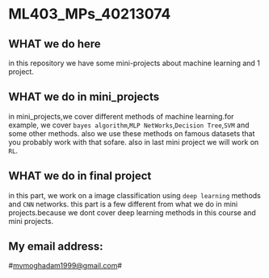 # ML403_MPs_40213074
## WHAT we do here ##
in this repository we have some mini-projects about machine learning and 1 project.
## WHAT we do in mini_projects
in mini_projects,we cover different methods of machine learning.for example, we cover `bayes algorithm`,`MLP NetWorks`,`Decision Tree`,`SVM` and some other methods.
also we use these methods on famous datasets that you probably work with that sofare.
also in last mini project we will work on `RL`.
## WHAT we do in final project ##
in this part, we work on a image classification using `deep learning` methods and `CNN` networks. this part is a few different from what we do in mini projects.because we dont cover deep learning methods in this course and mini projects.
## My email address: ##
#mvmoghadam1999@gmail.com#
